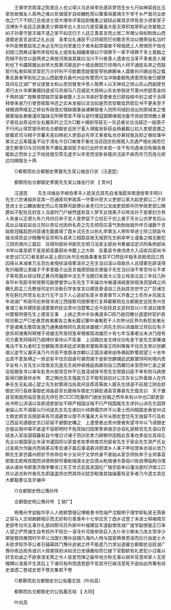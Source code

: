 <!-- { "loadSidebar": true } -->
　　王镐字宗周滦之陈里庄人也父璋义乌丞母李氏感异梦而生长七尺如神英规比玉家世故殖友人周冉之难以贫值侵岁自啖糠籺而以粟事母嘉靖壬午举于乡严嵩司业欲收之门下不顾己丑成进士授大理寺评事廷尉雅重之疑狱必属焉京师有恶少诱宦家子淫博失千金廷正欲重恶少罪镐举古人言曰凡居官廉虽大臣无厚积其厚积必贪婪致之如子孙善守是天福不道之家不如恣归于人廷正善其言而止居二年赠父母如制改山西道御史首言追崇之礼出自　圣孝议礼诸臣不过将顺而巳何敢贪天功以徼荣自私当时中外臣僚羣起攻之未必无所见何至废日夕者未起禁锢者不释哉疏上人傍惧而不恤也初按江西典试事所举皆知名士或有私相媚者镐曰宁得罪于一家不得罪于多士竟黜之而相不衔世以是两贤之再按河南谕其属曰当兴不兴者善人遗害也当革不革者恶人殖利也下令蠲赎锾出余帑大筑黄河堤连护十城全腴田万顷境内人材不通姓名举之而鼓势行私者抑焉京营巨万计奸利不可胜数而提督臣宰执肺腑亲人莫敢何问镐巡视之辄奏去甚者宰执衔之出山西副使兵备代州边有警而代当冲镐备御免虏患而衔者巳媒孽其间左迁湖广参议提督太和山至则督发中贵人赃弊人以天神目之转山东山西副使甘肃行太仆寺卿兼摄四道戎马货胡马八百威武大扬转山东右参政驻节莱州府郄羡金四千两转湖广按察使禁戢宗室暴者数人王以书来好答使者去巳即投椟中封之或于法得释使来谢乃引使至椟取书还之实未发报曰法当如是而吾安敢低昂耶后书不更来至于禄粮调停咸足之转右布政值左辖缺摄事谕诸解银者入则所司缄封进出则原缄发之惟据案端坐悬衡谨欢锱铢无所移莞库不得与是时倭寇猖獗缮城池备守具给馈饷檄土著子弟往出奇设伏左右翼系歼之沉大□数十擒斩俘获无一东还者论功当超迁一级荫子不行间止得赏银币转右佥都御史巡抚宁夏入境辄有斩获会杨襄毅公初入吏部首推之欲擢贰司马相子世蕃夫恚曰杨初入吏部必先举王某者私也亦甚轻我且抑之嗾给事中某论之云素履虽不玷于清名今日□难堪乎重任当召回京别用既入京遇严相长揖而巳遂乞骸骨归与兄同居贵不置私槖视犹子如巳出终世未尝一言干有司遇亲旧有婚丧者辄助之而佐士之不给抚按交荐无虚岁以年至而坚卧矣隆庆戊辰不疾而卒万历改元核边功赐银五十两 

　　○都察院右佥都御史霁寰先生吴公维岳行状（汪道昆） 

　　都察院右佥都御史霁寰先生吴公维岳行状 【 贵州】 

　　汪道昆 
　　先生讳维岳字峻伯孝丰人姓吴氏其先自淮海扈宋南渡居孝丰明兴先生六世诸祖并显其一历通政司参政其一守莱州至大父吏部公家大起吏部公二子并登进士长公麟由御史历山东按察司副使以亲老归次公龙由吏部郎中历参政吏部公赐爵如子配张氏封宜人当是时门户赫然盛矣宜人梦天女授美子曰帝汝孙于是冢妇方恭人有身以正德九年六月四日举子宜人昔梦庭下立柱石千仞上属于天长公亦梦舍后山高出云端岩岩岳立则以贵征也因命名奇之先生颀而庄英气勃勃始就外传日诵数千言始胜冠辄起民间首诸生籍嘉靖丁酉乡试先生以执礼举第五人明年举进士除江阴县令操法得民会沙贼僭号反崇明与县夹江相距县故无城郭先生躬率甲士谨备之贼无敢犯江阴完境内三载应　召得刑部尚书郎先生明习法家主部尚书奏谳诏定问刑条例部尚书举以属吴郎于是吴郎具藁部尚书籍上之大称　旨着县令庚戌虏大入诏收兵部尚书坐吏议□□□者吴郎从容上疏曰尚书无他独事重发耳不□然廷中独多吴郎虑囚江西囚得从末减者万五百仇者侵徐滚母冢滚杀之先生当曰滚以母故杀人且侵冢在辟滚得免刘福德让里媪子不孝里媪子出恶言福德怒殴杀里媪子先生当曰诛不孝柰何与不孝子等死邪从轻议释之朞月而徧部中法无不当既归省居大父及父母丧泣血三年目几眇丧毕补驾部寻转按察司副使督学山东先生下车操功令唯谨谒阙里徘徊洙泗邹峄之间檄孔颜孟三氏教授司定约法勒石学舍宣言曰建首善请自三氏始其世世守之广厉诸生务在躬化所至左右文行无不当于人心追祀名宦乡贤表章节义齐鲁之士烝烝乡风居五年进湖广布政司右参政寻进江西按察司按察使巳复拜都察院右佥都御史巡抚贵州言者谓三省并建抚臣请罢督府廷议贵州当楚蜀之会今廵抚具文武材其以川东湖北辖贵州罢督府便先生上便宜五事　上纳之贵州半杂夷道多□掠乃驰羽檄分道遣材官护游校侦察之严□史悬赏格夷寨各立夷长籍记寨中诸夷若干人你界分区界内有犯坐夷长于是诸夷无敢窃发道乃通夷酋杨珂仇其叔进雄据六洞先生则以进雄故立珂后后有子欲杀珂诸夷将释憾于进雄无所发珂急率憾者距进雄历十有七年当事者议未决乃授有司方畧责珂降珂乃面缚伏辜待以不死事　上诏赐白金文绮论功有差于是先生部署诸夷法不车丸者时王世麒叛清浪宋廷武宋鹏宋鷟叛草唐王阿利等叛平伐先生笑曰世麒祖父逆节父漏天诛乃今济恶不悛亟诛世麒以正国法诸宋由争袭起黔蜀观望三十余年出其不意急缚之一旅足矣平伐负固虐可袭而擒于是斩世麒捕廷武鹏鷟俘阿利境内悉平会有人言先生以改南去先是先生闻仲弟维庭病甚则自江西趣归未至而仲亡哀之甚会程期急寻以单车赴贵州居常念仲不忘食浸减驿书至先生顿首曰臣不幸有狗马病使臣得归骸骨终余年　君之赐也先生强直方正不取苟容初对公交车长公所善故人在供奉先生无私谒心望之先生射策得当执政间且荐高等故人匿先生牍遂不前居江阴会舒御史河行县故事御史谒庙县官长跪候车御史方齮龁诸县官暴甚先生倡言曰　天子置县官南面而临百里且先师在柰□□□而蔑桥门御史目摄之然卒未有以中也□郎吏部尚书熊公浃请以吴郎调吏部坐不拜严相国议格不行严相国属先生序钤山诗先生固辞谢留山东不调客以行间说先生先生谢曰仆待罪儒宗终不以善士而间相国坐泰安州试士御史顾言且按部来有司请避舍以居不许藩臬大夫毕从御史登岱先生独留不行及赴江西监司遇御史京口前驱不避御史嗛之　上遣使者出贵州使者失望寻中以飞语御史亦倡议南中嗟平直道不容即明时不免耳始归田里季弟维京亦自礼部移官先生语曰吾结发入官齿骎骎暮矣自今惟日讨诸子而训忠孝力耕稼供田租此吾事也季齿壮其母忘先业以报国家比年读书灌园将以家食老矣季转南京刑部省先生于家会先生哭严氏女过哀病大作踰月而病革召季及诸子属后事语甚详顾谓乡人某子甲往馈朱衣母以敛乃瞑先生家世葢州顾折节务恭俭年少女间于文学终身不衰始从宦京师执举子业师事袁郎袠庄郎用宾既而讲德修辞师事毗陵唐太史应德从毗陵诸令善临川徐良傅临朐冯惟讷从诸尚书郎善济南李攀龙江东王世贞武昌吴国伦广陵宗臣朱曰藩当是时济南江□并以追古称作者先生即逡逡师古然其持论犹宗毗陵其独操葢有足多者乃今遗文具在大都载奏议及岁编中 

　　○佥都御史杨公豫孙传 

　　佥都御史杨公豫孙传 【 胡广】 

　　杨豫孙字幼殷华亭人人绝颖慧强记博极羣书性端严沈毅明于理学即私居无燕亵之容与人交倾肺腑相示而尤好称引善类年十七举应天丁酉乡试登丁未进士释褐南京吏部考功司主事升礼部祠祭司员外郎中升福建监军道副使改湖广提学副使能正巳率人望之俨然诸生自考校外不轻交一语寻升河南参政召入太仆寺少卿未几改太常寺少卿提督四夷馆时华亭公当国引豫孙自辅凡海内人物与国家典章悉谘而后行由是士大夫欲求知华亭公者日辐辏其门豫孙逊谢之终不能遣乃力求出遂擢佥都御史巡抚湖广豫孙练达政务谙识人情案牍剖决如流日坐镇雅俗而巳接下官勤欵有礼吏犯小过辄以好言劝谕之不欲束湿毛鸷之令人皆爱而惮之踰年地方称无事以病卒官遗命家人无受赗赙以凂我平生其后上下诸司有所馈遗悉郄不受其守巳峻洁至死不逾如此所著有经史谱遗二卷成史若干卷文集若干卷 

　　○都察院右佥都御史刘公佑墓志铭（叶向高） 

　　都察院右佥都御史刘公佑墓志铭 【 大同】 

　　叶向高 
